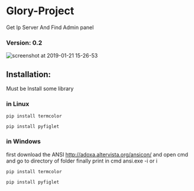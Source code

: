 # Glory-Project

Get Ip Server And Find Admin panel


### Version: 0.2


![screenshot at 2019-01-21 15-26-53](https://user-images.githubusercontent.com/46041727/51499937-05fd8c00-1d81-11e9-90d3-50a0fffdf111.png)


## Installation:
Must be Install some library

### in Linux 
`pip install termcolor`


`pip install pyfiglet`

### in Windows
first download the ANSI http://adoxa.altervista.org/ansicon/
and open cmd and go to directory of folder finally print in cmd ansi.exe -i or i

`pip install termcolor`


`pip install pyfiglet`



